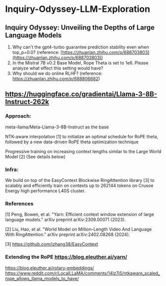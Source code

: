 # Inquiry-Odyssey-LLM-Exploration

## Inquiry Odyssey: Unveiling the Depths of Large Language Models

1. Why can't the gpt4-turbo guarantee prediction stability even when top_p=0.0? (reference: [https://zhuanlan.zhihu.com/p/688703803](https://zhuanlan.zhihu.com/p/688703803))
2. In the Mistral 7B v0.2 Base Model, Rope Theta is set to 1e6. Please analyze what effect this setting would have?
3. Why should we do online RLHF? (reference: https://zhuanlan.zhihu.com/p/688806682)

## https://huggingface.co/gradientai/Llama-3-8B-Instruct-262k
### Approach:

meta-llama/Meta-Llama-3-8B-Instruct as the base

NTK-aware interpolation [1] to initialize an optimal schedule for RoPE theta, followed by a new data-driven RoPE theta optimization technique

Progressive training on increasing context lengths similar to the Large World Model [2] (See details below)

### Infra:

We build on top of the EasyContext Blockwise RingAttention library [3] to scalably and efficiently train on contexts up to 262144 tokens on Crusoe Energy high performance L40S cluster.

### References

[1] Peng, Bowen, et al. "Yarn: Efficient context window extension of large language models." arXiv preprint arXiv:2309.00071 (2023).

[2] Liu, Hao, et al. "World Model on Million-Length Video And Language With RingAttention." arXiv preprint arXiv:2402.08268 (2024).

[3] https://github.com/jzhang38/EasyContext

### Extending the RoPE https://blog.eleuther.ai/yarn/
https://blog.eleuther.ai/rotary-embeddings/
https://www.reddit.com/r/LocalLLaMA/comments/14lz7j5/ntkaware_scaled_rope_allows_llama_models_to_have/

